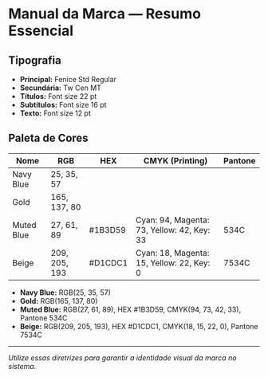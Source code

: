 # Manual da Marca — Resumo Essencial

## Tipografia
- **Principal:** Fenice Std Regular
- **Secundária:** Tw Cen MT
- **Títulos:** Font size 22 pt
- **Subtítulos:** Font size 16 pt
- **Texto:** Font size 12 pt

## Paleta de Cores

| Nome        | RGB                | HEX       | CMYK (Printing)                | Pantone   |
|-------------|--------------------|-----------|-------------------------------|-----------|
| Navy Blue   | 25, 35, 57         |           |                               |           |
| Gold        | 165, 137, 80       |           |                               |           |
| Muted Blue  | 27, 61, 89         | #1B3D59   | Cyan: 94, Magenta: 73, Yellow: 42, Key: 33 | 534C      |
| Beige       | 209, 205, 193      | #D1CDC1   | Cyan: 18, Magenta: 15, Yellow: 22, Key: 0  | 7534C     |

- **Navy Blue:** RGB(25, 35, 57)
- **Gold:** RGB(165, 137, 80)
- **Muted Blue:** RGB(27, 61, 89), HEX #1B3D59, CMYK(94, 73, 42, 33), Pantone 534C
- **Beige:** RGB(209, 205, 193), HEX #D1CDC1, CMYK(18, 15, 22, 0), Pantone 7534C

---

*Utilize essas diretrizes para garantir a identidade visual da marca no sistema.* 